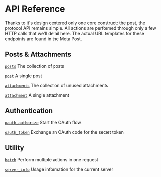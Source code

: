 # API Reference

Thanks to it's design centered only one core construct: the post, the protocol API remains simple. All actions are performed through only a few HTTP calls that we'll detail here. The actual URL templates for these endpoints are found in the Meta Post.

## Posts & Attachments

[`posts`](/api-reference/posts.md) The collection of posts

[`post`](/post) A single post

[`attachments`](/attachments) The collection of unused attachments

[`attachment`](/attachment) A single attachment

## Authentication

[`oauth_authorize`](/oauth_authorize) Start the OAuth flow

[`oauth_token`](/oauth_token) Exchange an OAuth code for the secret token

## Utility

[`batch`](/batch) Perform multiple actions in one request

[`server_info`](/server_info) Usage information for the current server

